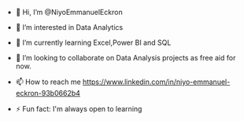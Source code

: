 - 👋 Hi, I’m @NiyoEmmanuelEckron
- 👀 I’m interested in Data Analytics 
- 🌱 I’m currently learning Excel,Power BI and SQL
- 💞️ I’m looking to collaborate on Data Analysis projects as free aid for now.
- 📫 How to reach me
  https://www.linkedin.com/in/niyo-emmanuel-eckron-93b0662b4

- ⚡ Fun fact: I'm always open to learning

<!---
NiyoEmmanuelEckron/NiyoEmmanuelEckron is a ✨ special ✨ repository because its `README.md` (this file) appears on your GitHub profile.
You can click the Preview link to take a look at your changes.
--->
